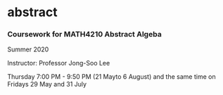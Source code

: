 # abstract

### Coursework for MATH4210 Abstract Algeba

Summer 2020

Instructor: Professor Jong-Soo Lee

Thursday 7:00 PM - 9:50 PM (21 Mayto 6 August)
and the same time on Fridays 29 May and 31 July

